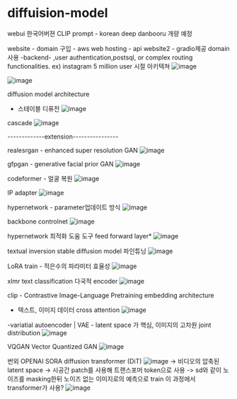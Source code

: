 # diffuision-model
webui 한국어버젼 
CLIP prompt - korean
deep danbooru 개량 예정

website - domain 구입 - aws web hosting - api
website2 - gradio제공 domain사용 -backend- ,user authentication,postsql, or complex routing functionalities.
ex) instagram 5 million user 시절 아키텍쳐
![image](https://github.com/jinuk0211/diffuision-model/assets/150532431/c06f63f0-2e88-4d5e-9c48-fdc078d23468)


![image](https://github.com/jinuk0211/diffuision-model/assets/150532431/4ba23b38-c887-40c9-a023-228332ca89f3)



diffusion model architecture 
- 스테이블 디퓨전
![image](https://github.com/jinuk0211/diffuision-model/assets/150532431/142b7b85-a86f-42dd-b82c-f9a726ec37f6)


cascade 
![image](https://github.com/jinuk0211/diffuision-model/assets/150532431/5ab437ab-f857-48ee-9604-f5f9c2ab326e)


-------------extension----------------

realesrgan - enhanced super resolution GAN
![image](https://github.com/jinuk0211/diffuision-model/assets/150532431/67880487-2e9a-43f8-a884-b9ab95bee6fa)


gfpgan - generative facial prior GAN
![image](https://github.com/jinuk0211/diffuision-model/assets/150532431/a25723ea-7681-4ab0-85f7-4fe9766ab4c0)


codeformer - 얼굴 복원
![image](https://github.com/jinuk0211/diffuision-model/assets/150532431/e0a32057-6856-46b3-a59b-4cfdcfc57d18)


IP adapter
![image](https://github.com/jinuk0211/diffuision-model/assets/150532431/0683be60-044e-4503-aabb-f09a8df7f413)


hypernetwork - parameter업데이트 방식
![image](https://github.com/jinuk0211/diffuision-model/assets/150532431/261d4ad3-f400-4c6c-b2fb-3d36b1c045c4)



backbone controlnet
![image](https://github.com/jinuk0211/diffuision-model/assets/150532431/cc9b8061-5000-4e8f-9430-3be5a48dc608)


hypernetwork 최적화 도움 도구 feed forward layer*
![image](https://github.com/jinuk0211/diffuision-model/assets/150532431/d1073c6a-1a2d-4083-b290-0966e303ebe8)


textual inversion stable diffusion model 파인튜닝
![image](https://github.com/jinuk0211/diffuision-model/assets/150532431/96b30974-1e8c-4f94-a5d1-c75bcfd45ab3)


LoRA train - 적은수의 파라미터 효율성
![image](https://github.com/jinuk0211/diffuision-model/assets/150532431/cfd93a91-ae5a-4ab7-a0d0-05e7efd3fc3f)


xlmr 
text classification 다국적 encoder
![image](https://github.com/jinuk0211/diffuision-model/assets/150532431/d96869ab-1e14-4b13-81d6-e8a5d445dec8)



clip - Contrastive Image-Language Pretraining
embedding architecture 
- 텍스트, 이미지 데이터 cross attention
![image](https://github.com/jinuk0211/diffuision-model/assets/150532431/019aa3f3-4a06-425a-86cc-57a081198a33)

-variatial autoencoder | VAE - latent space 가 핵심, 이미지의 고차원 joint distribution
![image](https://github.com/jinuk0211/diffuision-model/assets/150532431/65a05778-d728-4f2e-9fac-963a67c3e157)

 
VQGAN 
Vector Quantized GAN
![image](https://github.com/jinuk0211/diffuision-model/assets/150532431/0ff5d58a-a867-4f6b-90a2-2f65af0a46da)


번외
OPENAI SORA
diffusion transformer (DiT)
![image](https://github.com/jinuk0211/diffuision-model/assets/150532431/c5fb2609-2a7b-492a-8781-34e965f6dc82)
-> 비디오의 압축된 latent space
-> 시공간 patch를 사용해 트랜스포머 token으로 사용
-> sd와 같이 노이즈를 masking한뒤 노이즈 없는 이미지로의 예측으로 train
이 과정에서 transformer가 사용?
![image](https://github.com/jinuk0211/diffuision-model/assets/150532431/884d6eb2-cc75-4b6e-a473-085ceb59b2d6)
